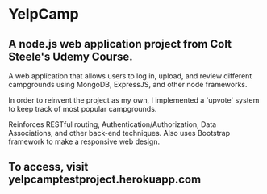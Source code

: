 # YelpCamp
<h2>A node.js web application project from Colt Steele's Udemy Course.</h2>
<p>A web application that allows users to log in, upload, and review different campgrounds using MongoDB, ExpressJS, and other node frameworks.</p>
<p>In order to reinvent the project as my own, I implemented a 'upvote' system to keep track of most popular campgrounds.<p>
<p>Reinforces RESTful routing, Authentication/Authorization, Data Associations, and other back-end techniques. Also uses Bootstrap framework to make a responsive web design. </p>
<h2> To access, visit yelpcamptestproject.herokuapp.com
